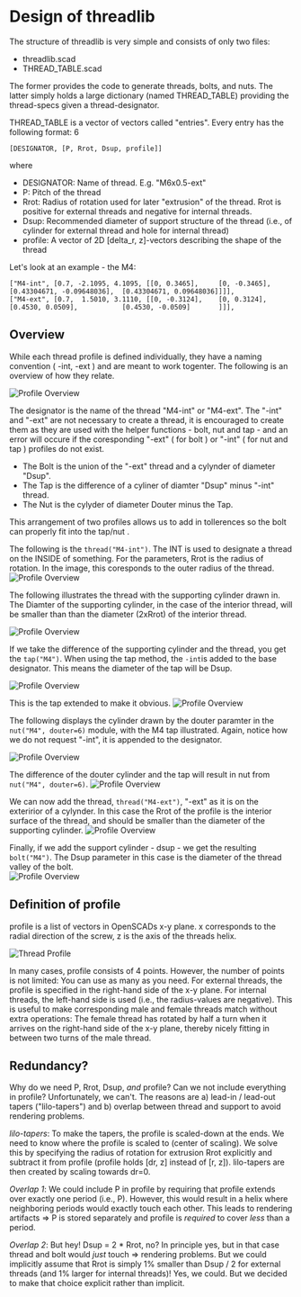 # Design of threadlib

The structure of threadlib is very simple and consists of only two files:

- threadlib.scad
- THREAD_TABLE.scad

The former provides the code to generate threads, bolts, and nuts. The latter simply holds a large dictionary (named THREAD_TABLE) providing the thread-specs given a thread-designator.

THREAD_TABLE is a vector of vectors called "entries". Every entry has the following format:
6

    [DESIGNATOR, [P, Rrot, Dsup, profile]]

where

- DESIGNATOR: Name of thread. E.g. "M6x0.5-ext"
- P: Pitch of the thread
- Rrot: Radius of rotation used for later "extrusion" of the thread. Rrot is positive for external threads and negative for internal threads.
- Dsup: Recommended diameter of support structure of the thread (i.e., of cylinder for external thread and hole for internal thread)
- profile: A vector of 2D [delta_r, z]-vectors describing the shape of the thread

Let's look at an example - the M4:

    ["M4-int", [0.7, -2.1095, 4.1095, [[0, 0.3465],     [0, -0.3465],   [0.43304671, -0.09648036],  [0.43304671, 0.09648036]]]],
    ["M4-ext", [0.7,  1.5010, 3.1110, [[0, -0.3124],    [0, 0.3124],    [0.4530, 0.0509],           [0.4530, -0.0509]       ]]],

## Overview 

While each thread profile is defined individually, they have a naming convention ( -int, -ext ) and are meant to work togenter. The following is an overview of how they relate.

![Profile Overview](imgs/8_M4_Nut_Bolt.png)

The designator is the name of the thread "M4-int" or "M4-ext". The "-int" and "-ext" are not necessary to create a thread, it is encouraged to create them as they are used  with the helper functions - bolt, nut and tap - and an error will occure if the coresponding "-ext" ( for bolt ) or "-int" ( for nut and tap ) profiles do not exist.

- The Bolt is the union of the "-ext" thread and a cylynder of diameter "Dsup".
- The Tap is the difference of a cyliner of diamter "Dsup" minus "-int" thread.
- The Nut is the cylyder of diameter Douter minus the Tap. 

This arrangement of two profiles allows us to add in tollerences so the bolt can properly fit into the tap/nut .

The following is the `thread("M4-int")`. The INT is used to designate a thread on the INSIDE of something. For the parameters, Rrot is the radius of rotation. In the image, this coresponds to the outer radius of the thread. 
![Profile Overview](imgs/1_M4-int.png)

The following illustrates the thread with the supporting cylinder drawn in. The Diamter of the supporting cylinder, in the case of the interior thread, will be smaller than than the diameter (2xRrot) of the interior thread.

![Profile Overview](imgs/2_Dsup_M4-int.png)

If we take the difference of the supporting cylinder and the thread, you get the `tap("M4")`. When using the tap method, the `-int`is added to the base designator. This means the diameter of the tap will be Dsup. 

![Profile Overview](imgs/3_TAP_M4.png)

This is the tap extended to make it obvious.
![Profile Overview](imgs/4_TAP_M4_longer.png)

The following displays the cylinder drawn by the douter paramter in the `nut("M4", douter=6)` module, with the M4 tap illustrated. Again, notice how we do not request "-int", it is appended to the designator.

![Profile Overview](imgs/5_NUT_Douter_TAPed.png)

The difference of the douter cylinder and the tap will result in nut from `nut("M4", douter=6)`.
![Profile Overview](imgs/6_NUT_M4.png)

We can now add the thread, `thread("M4-ext")`, "-ext" as it is on the exteririor of a cylynder. In this case the Rrot of the profile is the interior surface of the thread, and should be smaller than the diameter of the supporting cylinder.
![Profile Overview](imgs/7_M4-ext.png)

Finally, if we add the support cylinder - dsup - we get the resulting `bolt("M4")`. The Dsup parameter in this case is the diameter of the thread valley of the bolt.  
![Profile Overview](imgs/8_M4_Nut_Bolt.png)

## Definition of profile

profile is a list of vectors in OpenSCADs x-y plane. x corresponds to the radial direction of the screw, z is the axis of the threads helix.

![Thread Profile](imgs/ThreadProfile.png)

In many cases, profile consists of 4 points. However, the number of points is not limited: You can use as many as you need. For external threads, the profile is specified in the right-hand side of the x-y plane. For internal threads, the left-hand side is used (i.e., the radius-values are negative). This is useful to make corresponding male and female threads match without extra operations: The female thread has rotated by half a turn when it arrives on the right-hand side of the x-y plane, thereby nicely fitting in between two turns of the male thread.


## Redundancy?

Why do we need P, Rrot, Dsup, *and* profile? Can we not include everything in profile? Unfortunately, we can't. The reasons are a) lead-in / lead-out tapers ("lilo-tapers") and b) overlap between thread and support to avoid rendering problems.

*lilo-tapers*: To make the tapers, the profile is scaled-down at the ends. We need to know where the profile is scaled to (center of scaling). We solve this by specifying the radius of rotation for extrusion Rrot explicitly and subtract it from profile (profile holds [dr, z] instead of [r, z]). lilo-tapers are then created by scaling towards dr=0.

*Overlap 1*: We could include P in profile by requiring that profile extends over exactly one period (i.e., P). However, this would result in a helix where neighboring periods would exactly touch each other. This leads to rendering artifacts => P is stored separately and profile is *required* to cover *less* than a period. 

*Overlap 2*: But hey! Dsup = 2 * Rrot, no? In principle yes, but in that case thread and bolt would *just* touch => rendering problems. But we could implicitly assume that Rrot is simply 1% smaller than Dsup / 2 for external threads (and 1% larger for internal threads)! Yes, we could. But we decided to make that choice explicit rather than implicit.

